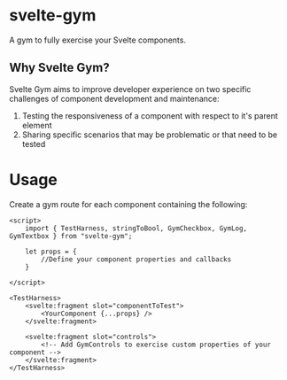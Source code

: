 
# svelte-gym

A gym to fully exercise your Svelte components.


## Why Svelte Gym?

Svelte Gym aims to improve developer experience on two specific challenges of component development and maintenance:

1. Testing the responsiveness of a component with respect to it's parent element
2. Sharing specific scenarios that may be problematic or that need to be tested


# Usage

Create a gym route for each component containing the following:


```svelte
<script>
    import { TestHarness, stringToBool, GymCheckbox, GymLog, GymTextbox } from "svelte-gym";

    let props = {
        //Define your component properties and callbacks
    }

</script>

<TestHarness>
	<svelte:fragment slot="componentToTest">
		<YourComponent {...props} />
	</svelte:fragment>

	<svelte:fragment slot="controls">
		<!-- Add GymControls to exercise custom properties of your component -->
	</svelte:fragment>
</TestHarness>
```


